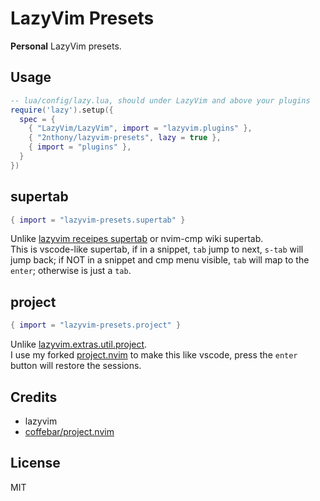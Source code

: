 # LazyVim Presets

**Personal** LazyVim presets.

## Usage

```lua
-- lua/config/lazy.lua, should under LazyVim and above your plugins
require('lazy').setup({
  spec = {
    { "LazyVim/LazyVim", import = "lazyvim.plugins" },
    { "2nthony/lazyvim-presets", lazy = true },
    { import = "plugins" },
  }
})
```

## supertab

```lua
{ import = "lazyvim-presets.supertab" }
```

Unlike [lazyvim receipes supertab](https://www.lazyvim.org/configuration/recipes#supertab) or nvim-cmp wiki supertab.  
This is vscode-like supertab, if in a snippet, `tab` jump to next, `s-tab` will jump back; if NOT in a snippet and cmp menu visible, `tab` will map to the `enter`; otherwise is just a `tab`.

## project

```lua
{ import = "lazyvim-presets.project" }
```

Unlike [lazyvim.extras.util.project](https://www.lazyvim.org/plugins/extras/util.project).  
I use my forked [project.nvim](https://github.com/2nthony/project.nvim) to make this like vscode, press the `enter` button will restore the sessions.

## Credits

- lazyvim
- [coffebar/project.nvim](https://github.com/coffebar/project.nvim)

## License

MIT
